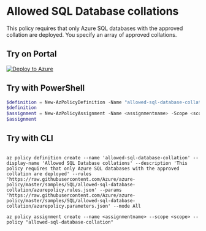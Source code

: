 # Allowed SQL Database collations

This policy requires that only Azure SQL databases with the approved collation are deployed. You specify an array of approved collations.

## Try on Portal

[![Deploy to Azure](http://azuredeploy.net/deploybutton.png)](https://portal.azure.com/#blade/Microsoft_Azure_Policy/CreatePolicyDefinitionBlade/uri/https%3A%2F%2Fraw.githubusercontent.com%2FAzure%2Fazure-policy%2Fmaster%2Fsamples%2FSQL%2Fallowed-sql-database-collation%2Fazurepolicy.json)

## Try with PowerShell

````powershell
$definition = New-AzPolicyDefinition -Name "allowed-sql-database-collation" -DisplayName "Allowed SQL Database collations" -description "This policy requires that only Azure SQL databases with the approved collation are deployed" -Policy 'https://raw.githubusercontent.com/Azure/azure-policy/master/samples/SQL/allowed-sql-database-collation/azurepolicy.rules.json' -Parameter 'https://raw.githubusercontent.com/Azure/azure-policy/master/samples/SQL/allowed-sql-database-collation/azurepolicy.parameters.json' -Mode All
$definition
$assignment = New-AzPolicyAssignment -Name <assignmentname> -Scope <scope> -listOfAllowedCollations <Allowed database Collations> -PolicyDefinition $definition
$assignment 
````

## Try with CLI

````cli

az policy definition create --name 'allowed-sql-database-collation' --display-name 'Allowed SQL Database collations' --description 'This policy requires that only Azure SQL databases with the approved collation are deployed' --rules 'https://raw.githubusercontent.com/Azure/azure-policy/master/samples/SQL/allowed-sql-database-collation/azurepolicy.rules.json' --params 'https://raw.githubusercontent.com/Azure/azure-policy/master/samples/SQL/allowed-sql-database-collation/azurepolicy.parameters.json' --mode All

az policy assignment create --name <assignmentname> --scope <scope> --policy "allowed-sql-database-collation" 

````
